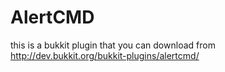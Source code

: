# AlertCMD

this is a bukkit plugin that you can download from http://dev.bukkit.org/bukkit-plugins/alertcmd/
